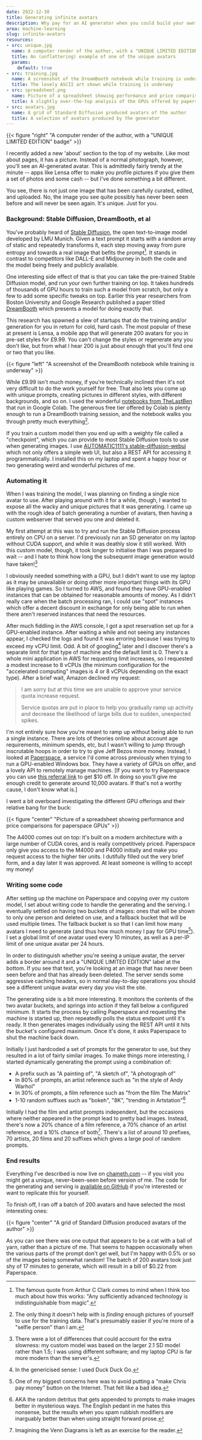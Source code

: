 ```yaml
---
date: 2022-12-30
title: Generating infinite avatars
description: Why pay for an AI generator when you could build your own?
area: machine-learning
slug: infinite-avatars
resources:
- src: unique.jpg
  name: A computer render of the author, with a "UNIQUE LIMITED EDITION" badge
  title: An (unflattering) example of one of the unique avatars
  params:
    default: true
- src: training.jpg
  name: A screenshot of the DreamBooth notebook while training is underway
  title: The lovely ASCII art shown while training is underway
- src: spreadsheet.png
  name: Picture of a spreadsheet showing performance and price comparisons for paperspace GPUs
  title: A slightly over-the-top analysis of the GPUs offered by paperspace
- src: avatars.jpg
  name: A grid of Standard Diffusion produced avatars of the author
  title: A selection of avatars produced by the generator
---
```


{{< figure "right" "A computer render of the author, with a \"UNIQUE LIMITED EDITION\" badge" >}}

I recently added a new 'about' section to the top of my
website. Like most about pages, it has a picture. Instead of
a normal photograph, however, you'll see an AI-generated
avatar. This is admittedly fairly trendy at the minute --
apps like Lensa offer to make you profile pictures if you
give them a set of photos and some cash -- but I've done
something a bit different.

You see, there is not just one image that has been carefully
curated, edited, and uploaded. No, the image you see quite
possibly has never been seen before and will never be seen
again. It's unique. Just for you.

### Background: Stable Diffusion, DreamBooth, et al

You've probably heard of [Stable Diffusion](https://github.com/CompVis/stable-diffusion), the open
text-to-image model developed by LMU Munich. Given a text
prompt it starts with a random array of static and repeatedly
transforms it, each step moving away from pure entropy and
towards a real image that befits the prompt[^1]. It stands
in contrast to competitors like DALL-E and Midjourney
in both the code and the model being freely and publicly
available.

<!--more-->

One interesting side effect of that is that you can take
the pre-trained Stable Diffusion model, and run your own
further training on top. It takes hundreds of thousands of
GPU hours to train such a model from scratch, but only a few
to add some specific tweaks on top. Earlier this year
researchers from Boston University and Google Research published
a paper titled [DreamBooth](https://dreambooth.github.io/)
which presents a model for doing exactly that.

This research has spawned a slew of startups that do the
training and/or generation for you in return for cold, hard
cash. The most popular of these at present is Lensa, a mobile
app that will generate 200 avatars for you in pre-set styles
for £9.99. You can't change the styles or regenerate any
you don't like, but from what I hear 200 is just about enough
that you'll find one or two that you like.

{{< figure "left" "A screenshot of the DreamBooth notebook while training is underway" >}}

While £9.99 isn't much money, if you're technically inclined
then it's not very difficult to do the work yourself for free.
That also lets you come up with unique prompts, creating pictures
in different styles, with different backgrounds, and so on.
I used the wonderful [notebooks from TheLastBen](https://github.com/TheLastBen/fast-stable-diffusion)
that run in Google Colab. The generous free tier offered by Colab
is plenty enough to run a DreamBooth training session, and the
notebook walks you through pretty much everything[^2].

If you train a custom model then you end up with a weighty
file called a "checkpoint", which you can provide to most
Stable Diffusion tools to use when generating images. I use
[AUTOMATIC1111's stable-diffusion-webui](https://github.com/AUTOMATIC1111/stable-diffusion-webui)
which not only offers a simple web UI, but also a REST API
for accessing it programmatically. I installed this on my
laptop and spent a happy hour or two generating weird and
wonderful pictures of me.

### Automating it

When I was training the model, I was planning on finding
a single nice avatar to use. After playing around with it
for a while, though, I wanted to expose all the wacky and
unique pictures that it was generating. I came up with the
rough idea of batch generating a number of avatars, then
having a custom webserver that served you one and deleted
it.

My first attempt at this was to try and run the Stable
Diffusion process entirely on CPU on a server. I'd previously
run an SD generator on my laptop without CUDA support, and
while it was deathly slow it still worked. With this custom
model, though, it took longer to initialise than I was
prepared to wait -- and I hate to think how long the subsequent
image generation would have taken![^3]

I obviously needed something with a GPU, but I didn't want to
use my laptop as it may be unavailable or doing other more
important things with its GPU like playing games. So I turned
to AWS, and found they have GPU-enabled instances that can be
obtained for reasonable amounts of money. As I didn't really
care when the batch processing ran, I could use "spot" instances
which offer a decent discount in exchange for only being able
to run when there aren't reserved instances that need the
resources.

After much fiddling in the AWS console, I got a spot reservation
set up for a GPU-enabled instance. After waiting a while and not
seeing any instances appear, I checked the logs and found it was
erroring because I was trying to exceed my vCPU limit. Odd. A bit
of googling[^4] later and I discover there's a separate limit for
that type of machine and the default limit is 0. There's a whole
mini application in AWS for requesting limit increases, so I
requested a modest increase to 8 vCPUs (the minimum configuration
for the "accelerated computing" images is 4 or 8 vCPUs depending
on the exact type). After a brief wait, Amazon declined
my request:

> I am sorry but at this time we are unable to approve your service quota increase request.
>
> Service quotas are put in place to help you gradually ramp up activity and decrease the likelihood of large bills due to sudden, unexpected spikes.

I'm not entirely sure how you're meant to ramp up without being
able to run a single instance. There are lots of theories online
about account age requirements, minimum spends, etc, but I wasn't
willing to jump through inscrutable hoops in order to try to give
Jeff Bezos more money. Instead, I looked at
[Paperspace](https://paperspace.com), a service I'd come across
previously when trying to run a GPU-enabled Windows box. They have
a variety of GPUs on offer, and a lovely API to remotely manage
machines. \[If you want to try Paperspace you can use
[this referral link](https://console.paperspace.com/signup?R=DSI7ABP)
to get $10 off. In doing so you'll give me enough credit to generate
around 10,000 avatars. If that's not a worthy cause, I don't know
what is.\]

I went a bit overboard investigating the different GPU offerings
and their relative bang for the buck:

{{< figure "center" "Picture of a spreadsheet showing performance and price comparisons for paperspace GPUs" >}}

The A4000 comes out on top: it's built on a modern architecture with
a large number of CUDA cores, and is really competitively priced. Paperspace
only give you access to the M4000 and P4000 initially and make you request
access to the higher tier units. I dutifully filled out the very brief form,
and a day later it was approved. At least someone is willing to accept
my money!

### Writing some code

After setting up the machine on Paperspace and copying over my custom model,
I set about writing code to handle the generating and the serving. I eventually
settled on having two buckets of images: ones that will be shown to only one
person and deleted on use, and a fallback bucket that will be used multiple times.
The fallback bucket is so that I can limit how many avatars I need to generate
(and thus how much money I pay for GPU time[^5]). I set a global limit of one avatar
used every 10 minutes, as well as a per-IP limit of one unique avatar per 24 hours.

In order to distinguish whether you're seeing a unique avatar, the server adds
a border around it and a "UNIQUE LIMITED EDITION" label at the bottom. If you
see that text, you're looking at an image that has never been seen before and
that has already been deleted. The server sends some aggressive caching headers,
so in normal day-to-day operations you should see a different unique avatar every
day you visit the site.

The generating side is a bit more interesting. It monitors the contents of the
two avatar buckets, and springs into action if they fall below a configured minimum.
It starts the process by calling Paperspace and requesting the machine is started up,
then repeatedly polls the status endpoint until it's ready. It then generates images
individually using the REST API until it hits the bucket's configured maximum.
Once it's done, it asks Paperspace to shut the machine back down.

Initially I just hardcoded a set of prompts for the generator to use, but they
resulted in a lot of fairly similar images. To make things more interesting, I
started dynamically generating the prompt using a combination of:

- A prefix such as "A painting of", "A sketch of", "A photograph of"
- In 80% of prompts, an artist reference such as "in the style of Andy Warhol"
- In 30% of prompts, a film reference such as "from the film The Matrix"
- 1-10 random suffixes such as "bokeh", "8K", "trending in Artstation"[^6]

Initially I had the film and artist prompts independent, but the occasions where
neither appeared in the prompt lead to pretty bad images. Instead, there's now a
20% chance of a film reference, a 70% chance of an artist reference, and a 10% chance
of both[^7]. There's a list of around 10 prefixes, 70 artists, 20 films and 20 suffixes
which gives a large pool of random prompts.

### End results

Everything I've described is now live on [chameth.com](https://chameth.com/) -- if you
visit you might get a unique, never-been-seen before version of me. The code for the
generating and serving is [available on GitHub](https://github.com/csmith/avatargen)
if you're interested or want to replicate this for yourself.

To finish off, I ran off a batch of 200 avatars and have selected the most
interesting ones:

{{< figure "center" "A grid of Standard Diffusion produced avatars of the author" >}}

As you can see there was one output that appears to be a cat with a ball of yarn,
rather than a picture of me. That seems to happen occasionally when the various parts
of the prompt don't gel well, but I'm happy with 0.5% or so of the images being
somewhat random! The batch of 200 avatars took just shy of 17 minutes to generate,
which will result in a bill of $0.22 from Paperspace.


[^1]: The famous quote from Arthur C Clark comes to mind when I
      think too much about how this works: "Any sufficiently advanced
      technology is indistinguishable from magic".
[^2]: The only thing it doesn't help with is _finding_ enough pictures
      of yourself to use for the training data. That's presumably easier
      if you're more of a "selfie person" than I am.
[^3]: There were a lot of differences that could account for the extra
      slowness: my custom model was based on the larger 2.1 SD model rather
      than 1.5; I was using different software; and my laptop CPU is far more
      modern than the server's.
[^4]: In the genericised sense: I used Duck Duck Go.
[^5]: One of my biggest concerns here was to avoid putting a "make Chris pay
      money" button on the Internet. That felt like a bad idea.
[^6]: AKA the random detritus that gets appended to prompts to make images
      better in mysterious ways. The English pedant in me hates this nonsense,
      but the results when you spam rubbish modifiers are inarguably better than
      when using straight forward prose.
[^7]: Imagining the Venn Diagrams is left as an exercise for the reader.